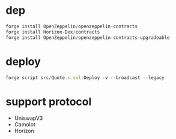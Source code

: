 # dep
```js
forge install OpenZeppelin/openzeppelin-contracts
forge install Horizon-Dex/contracts
forge install OpenZeppelin/openzeppelin-contracts-upgradeable
```

# deploy
```js
forge script src/Quote.s.sol:Deploy -v --broadcast --legacy
```

# support protocol
- UniswapV3
- Camolot
- Horizon
